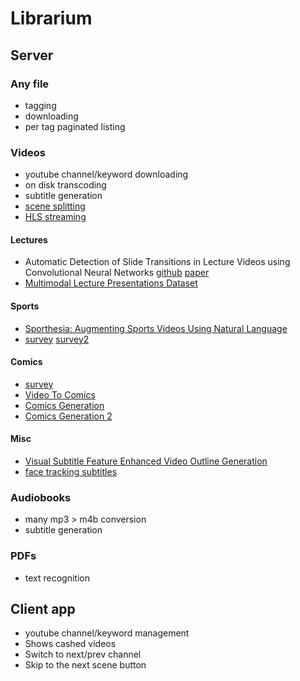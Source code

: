 # Librarium

## Server

### Any file
 - tagging
 - downloading
 - per tag paginated listing

### Videos
 - youtube channel/keyword downloading
 - on disk transcoding
 - subtitle generation
 - [scene splitting](http://scenedetect.com/en/latest/)
 - [HLS streaming](https://developer.apple.com/streaming/)

#### Lectures
 - Automatic Detection of Slide Transitions in Lecture Videos using Convolutional Neural Networks [github](https://github.com/asindel/SliTraNet) [paper](https://arxiv.org/pdf/2202.03540.pdf)
 - [Multimodal Lecture Presentations Dataset](https://arxiv.org/pdf/2208.08080.pdf)


#### Sports
 - [Sporthesia: Augmenting Sports Videos Using Natural Language](https://arxiv.org/pdf/2209.03434.pdf)
 - [survey](https://arxiv.org/pdf/2206.01038.pdf) [survey2](https://arxiv.org/pdf/1703.01170.pdf)


#### Comics

  - [survey](https://arxiv.org/pdf/1804.05490.pdf)
  - [Video To Comics](https://arxiv.org/pdf/1812.03473.pdf)
  - [Comics Generation](https://arxiv.org/pdf/2101.11111.pdf)
  - [Comics Generation 2](https://arxiv.org/pdf/2109.09120.pdf)

#### Misc
 - [Visual Subtitle Feature Enhanced Video Outline Generation](https://arxiv.org/pdf/2208.11307.pdf)
 - [face tracking subtitles](https://arxiv.org/pdf/1407.5145.pdf)

### Audiobooks

 - many mp3 > m4b conversion
 - subtitle generation

### PDFs
 - text recognition

## Client app
 - youtube channel/keyword management
 - Shows cashed videos
 - Switch to next/prev channel
 - Skip to the next scene button

